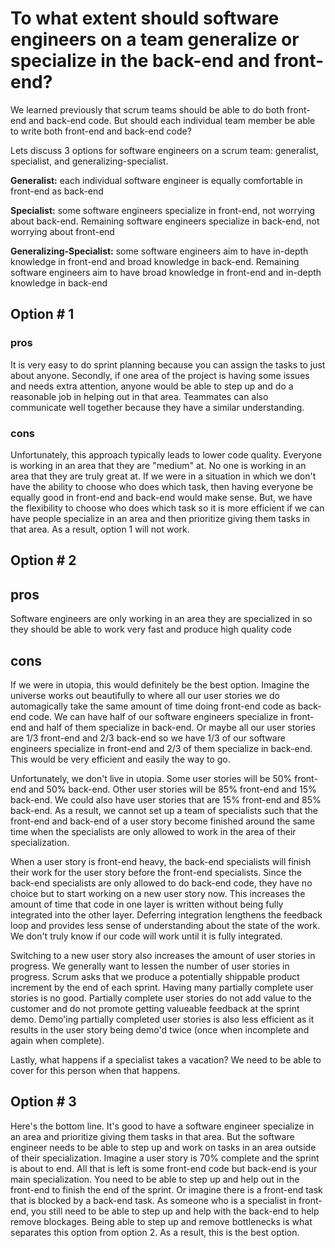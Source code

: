 # To what extent should software engineers on a team generalize or specialize in the back-end and front-end?

We learned previously that scrum teams should be able to do both front-end and back-end code. But should each individual team member be able to write both front-end and back-end code?

Lets discuss 3 options for software engineers on a scrum team: generalist, specialist, and generalizing-specialist.

**Generalist:** each individual software engineer is equally comfortable in front-end as back-end  

**Specialist:** some software engineers specialize in front-end, not worrying about back-end. Remaining software engineers specialize in back-end, not worrying about front-end  

**Generalizing-Specialist:** some software engineers aim to have in-depth knowledge in front-end and broad knowledge in back-end. Remaining software engineers aim to have broad knowledge in front-end and in-depth knowledge in back-end

## Option # 1
### pros
It is very easy to do sprint planning because you can assign the tasks to just about anyone. Secondly, if one area of the project is having some issues and needs extra attention, anyone would be able to step up and do a reasonable job in helping out in that area. Teammates can also communicate well together because they have a similar understanding.

### cons
Unfortunately, this approach typically leads to lower code quality. Everyone is working in an area that they are "medium" at. No one is working in an area that they are truly great at. If we were in a situation in which we don't have the ability to choose who does which task, then having everyone be equally good in front-end and back-end would make sense. But, we have the flexibility to choose who does which task so it is more efficient if we can have people specialize in an area and then prioritize giving them tasks in that area. As a result, option 1 will not work.

## Option # 2
## pros
Software engineers are only working in an area they are specialized in so they should be able to work very fast and produce high quality code

## cons
If we were in utopia, this would definitely be the best option. Imagine the universe works out beautifully to where all our user stories we do automagically take the same amount of time doing front-end code as back-end code. We can have half of our software engineers specialize in front-end and half of them specialize in back-end. Or maybe all our user stories are 1/3 front-end and 2/3 back-end so we have 1/3 of our software engineers specialize in front-end and 2/3 of them specialize in back-end. This would be very efficient and easily the way to go.

Unfortunately, we don't live in utopia. Some user stories will be 50% front-end and 50% back-end. Other user stories will be 85% front-end and 15% back-end. We could also have user stories that are 15% front-end and 85% back-end. As a result, we cannot set up a team of specialists such that the front-end and back-end of a user story become finished around the same time when the specialists are only allowed to work in the area of their specialization. 

When a user story is front-end heavy, the back-end specialists will finish their work for the user story before the front-end specialists. Since the back-end specialists are only allowed to do back-end code, they have no choice but to start working on a new user story now. This increases the amount of time that code in one layer is written without being fully integrated into the other layer. Deferring integration lengthens the feedback loop and provides less sense of understanding about the state of the work. We don't truly know if our code will work until it is fully integrated.

Switching to a new user story also increases the amount of user stories in progress. We generally want to lessen the number of user stories in progress. Scrum asks that we produce a potentially shippable product increment by the end of each sprint. Having many partially complete user stories is no good. Partially complete user stories do not add value to the customer and do not promote getting valueable feedback at the sprint demo. Demo'ing partially completed user stories is also less efficient as it results in the user story being demo'd twice (once when incomplete and again when complete).

Lastly, what happens if a specialist takes a vacation? We need to be able to cover for this person when that happens.

## Option # 3

Here's the bottom line. It's good to have a software engineer specialize in an area and prioritize giving them tasks in that area. But the software engineer needs to be able to step up and work on tasks in an area outside of their specialization. Imagine a user story is 70% complete and the sprint is about to end. All that is left is some front-end code but back-end is your main specialization. You need to be able to step up and help out in the front-end to finish the end of the sprint. Or imagine there is a front-end task that is blocked by a back-end task. As someone who is a specialist in front-end, you still need to be able to step up and help with the back-end to help remove blockages. Being able to step up and remove bottlenecks is what separates this option from option 2. As a result, this is the best option.
